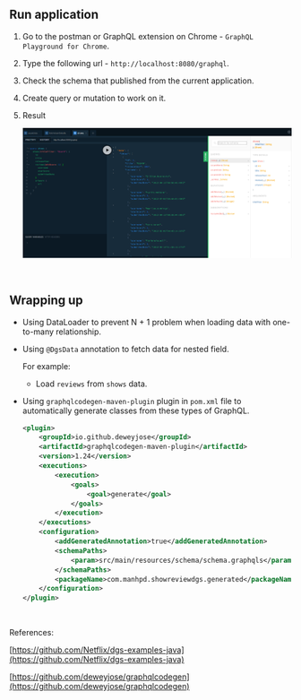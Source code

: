 
## Run application

1. Go to the postman or GraphQL extension on Chrome - `GraphQL Playground for Chrome`.

2. Type the following url - `http://localhost:8080/graphql`.

3. Check the schema that published from the current application.

4. Create query or mutation to work on it.

5. Result

    ![](./img/show-reviews-dgs-1.png)
    

<br>

## Wrapping up

- Using DataLoader to prevent N + 1 problem when loading data with one-to-many relationship.

- Using `@DgsData` annotation to fetch data for nested field.

    For example:
    - Load `reviews` from `shows` data.

- Using `graphqlcodegen-maven-plugin` plugin in `pom.xml` file to automatically generate classes from these types of GraphQL.

    ```xml
    <plugin>
        <groupId>io.github.deweyjose</groupId>
        <artifactId>graphqlcodegen-maven-plugin</artifactId>
        <version>1.24</version>
        <executions>
            <execution>
                <goals>
                    <goal>generate</goal>
                </goals>
            </execution>
        </executions>
        <configuration>
            <addGeneratedAnnotation>true</addGeneratedAnnotation>
            <schemaPaths>
                <param>src/main/resources/schema/schema.graphqls</param>
            </schemaPaths>
            <packageName>com.manhpd.showreviewdgs.generated</packageName>
        </configuration>
    </plugin>
   ```
    

<br>

References:

[https://github.com/Netflix/dgs-examples-java](https://github.com/Netflix/dgs-examples-java)

[https://github.com/deweyjose/graphqlcodegen](https://github.com/deweyjose/graphqlcodegen)

